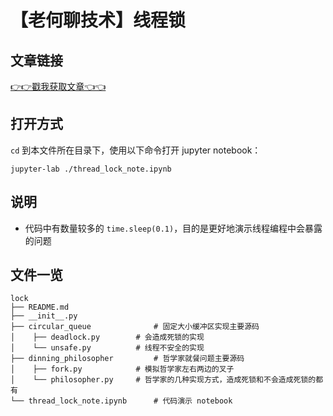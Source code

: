 # 【老何聊技术】线程锁

## 文章链接

[👉👉戳我获取文章👈👈](https://bytedance.feishu.cn/docx/doxcnE8TJxGDwpyX9q6iNVwacVf)

## 打开方式
`cd` 到本文件所在目录下，使用以下命令打开 jupyter notebook：

`jupyter-lab ./thread_lock_note.ipynb` 

## 说明
* 代码中有数量较多的 `time.sleep(0.1)`，目的是更好地演示线程编程中会暴露的问题

## 文件一览

```
lock
├── README.md
├── __init__.py
├── circular_queue              # 固定大小缓冲区实现主要源码
│	 ├── deadlock.py        # 会造成死锁的实现
│	 └── unsafe.py          # 线程不安全的实现
├── dinning_philosopher         # 哲学家就餐问题主要源码
│	 ├── fork.py            # 模拟哲学家左右两边的叉子
│	 └── philosopher.py     # 哲学家的几种实现方式，造成死锁和不会造成死锁的都有
└── thread_lock_note.ipynb      # 代码演示 notebook
```
